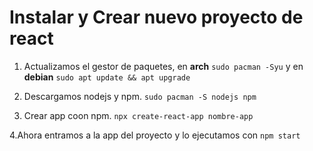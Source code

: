 # Instalar y Crear nuevo proyecto de react

1. Actualizamos el gestor de paquetes, en **arch** `sudo pacman -Syu` y en **debian** `sudo apt update && apt upgrade`

2. Descargamos nodejs y npm.
`
sudo pacman -S nodejs npm
`

3. Crear app coon npm. `npx create-react-app nombre-app`

4.Ahora entramos a la app del proyecto y lo ejecutamos con `npm start`

